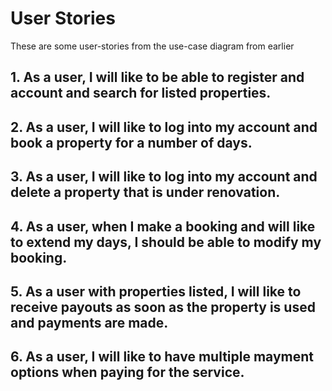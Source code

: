 # User Stories

These are some user-stories from the use-case diagram from earlier

## 1. As a user, I will like to be able to register and account and search for listed properties.

## 2. As a user, I will like to log into my account and book a property for a number of days.

## 3. As a user, I will like to log into my account and delete a property that is under renovation.

## 4. As a user, when I make a booking and will like to extend my days, I should be able to modify my booking.

## 5. As a user with properties listed, I will like to receive payouts as soon as the property is used and payments are made.

## 6. As a user, I will like to have multiple mayment options when paying for the service.